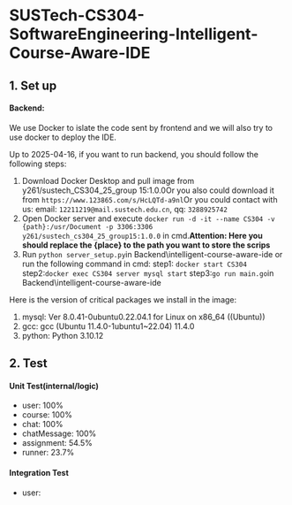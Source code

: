 # SUSTech-CS304-SoftwareEngineering-Intelligent-Course-Aware-IDE

## 1. Set up

#### Backend:

We use Docker to islate the code sent by frontend and we will also try to use docker to deploy the IDE.

Up to 2025-04-16, if you want to run backend, you should follow the following steps:

1. Download Docker Desktop and pull image from y261/sustech_CS304_25_group 15:1.0.0Or you also could download it from ``https://www.123865.com/s/HcLQTd-a9nl``Or you could contact with us: email: ``12211219@mail.sustech.edu.cn``, qq: ``3288925742``
2. Open Docker server and execute ``docker run -d -it --name CS304 -v {path}:/usr/Document -p 3306:3306 y261/sustech_cs304_25_group15:1.0.0`` in cmd.**Attention: Here you should replace the {place} to the path you want to store the scrips**
3. Run ``python server_setup.py``in Backend\intelligent-course-aware-ide or run the following command in cmd:
   step1: ``docker start CS304``
   step2:``docker exec CS304 server mysql start``
   step3:``go run main.go``in Backend\intelligent-course-aware-ide

Here is the version of critical packages we install in the image:

1. mysql: Ver 8.0.41-0ubuntu0.22.04.1 for Linux on x86_64 ((Ubuntu))
2. gcc: gcc (Ubuntu 11.4.0-1ubuntu1~22.04) 11.4.0
3. python: Python 3.10.12

## 2. Test

#### Unit Test(internal/logic)

+ user: 100%
+ course: 100%
+ chat: 100%
+ chatMessage: 100%
+ assignment: 54.5%
+ runner: 23.7%

#### Integration Test

+ user:
